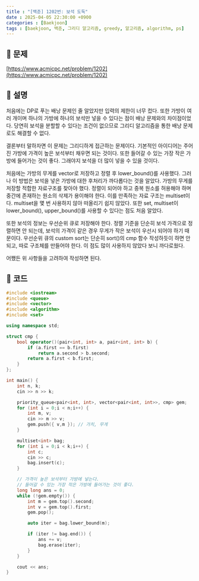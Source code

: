 ```yaml
---
title : "[백준] 1202번: 보석 도둑"
date : 2025-04-05 22:30:00 +0900
categories : [Baekjoon]
tags : [baekjoon, 백준, 그리디 알고리즘, greedy, 알고리즘, algorithm, ps]
---
```


## 📌 문제

[https://www.acmicpc.net/problem/1202](https://www.acmicpc.net/problem/1202)

## 📌 설명

처음에는 DP로 푸는 배낭 문제인 줄 알았지만 입력의 제한이 너무 컸다. 또한 가방이 여러 개이며 하나의 가방에 하나의 보석만 넣을 수 있다는 점이 배낭 문제와의 차이점이었다. 당연히 보석을 분할할 수 있다는 조건이 없으므로 그리디 알고리즘을 통한 배낭 문제로도 해결할 수 없다.

결론부터 말하자면 이 문제는 그리디하게 접근하는 문제이다. 기본적인 아이디어는 주어진 가방에 가격이 높은 보석부터 채우면 되는 것이다. 또한 들어갈 수 있는 가장 작은 가방에 들어가는 것이 좋다. 그래야지 보석을 더 많이 넣을 수 있을 것이다.

처음에는 가방의 무게를 vector로 저장하고 정렬 후 lower\_bound()를 사용했다. 그러나 이 방법은 보석을 넣은 가방에 대한 후처리가 까다롭다는 것을 알았다. 가방의 무게를 저장할 적합한 자료구조를 찾아야 했다. 정렬이 되어야 하고 중복 원소를 허용해야 하며 중간에 존재하는 원소의 삭제가 용이해야 한다. 이를 만족하는 자료 구조는 multiset이다. multiset을 몇 번 사용하지 않아 떠올리기 쉽지 않았다. 또한 set, multiset이 lower\_bound(), upper\_bound()를 사용할 수 있다는 점도 처음 알았다.

또한 보석의 정보는 우선순위 큐로 저장해야 한다. 정렬 기준을 단순히 보석 가격으로 정렬하면 안 되는데, 보석의 가격이 같은 경우 무게가 작은 보석이 우선시 되어야 하기 때문이다. 우선순위 큐의 custom sort는 단순히 sort()의 cmp 함수 작성하듯이 하면 안 되고, 따로 구조체를 만들어야 한다. 이 점도 많이 사용하지 않았다 보니 까다로웠다.

어쨌든 위 사항들을 고려하여 작성하면 된다.

## 📌 코드

```cpp
#include <iostream>
#include <queue>
#include <vector>
#include <algorithm>
#include <set>

using namespace std;

struct cmp {
	bool operator()(pair<int, int> a, pair<int, int> b) {
		if (a.first == b.first)
			return a.second > b.second;
		return a.first < b.first;
	}
};

int main() {
	int n, k;
	cin >> n >> k;

	priority_queue<pair<int, int>, vector<pair<int, int>>, cmp> gem;
	for (int i = 0;i < n;i++) {
		int m, v;
		cin >> m >> v;
		gem.push({ v,m }); // 가치, 무게
	}

	multiset<int> bag;
	for (int i = 0;i < k;i++) {
		int c;
		cin >> c;
		bag.insert(c);
	}

	// 가격이 높은 보석부터 가방에 넣는다.
	// 들어갈 수 있는 가장 작은 가방에 들어가는 것이 좋다.
	long long ans = 0;
	while (!gem.empty()) {
		int m = gem.top().second;
		int v = gem.top().first;
		gem.pop();

		auto iter = bag.lower_bound(m);

		if (iter != bag.end()) {
			ans += v;
			bag.erase(iter);
		}
	}

	cout << ans;
}
```